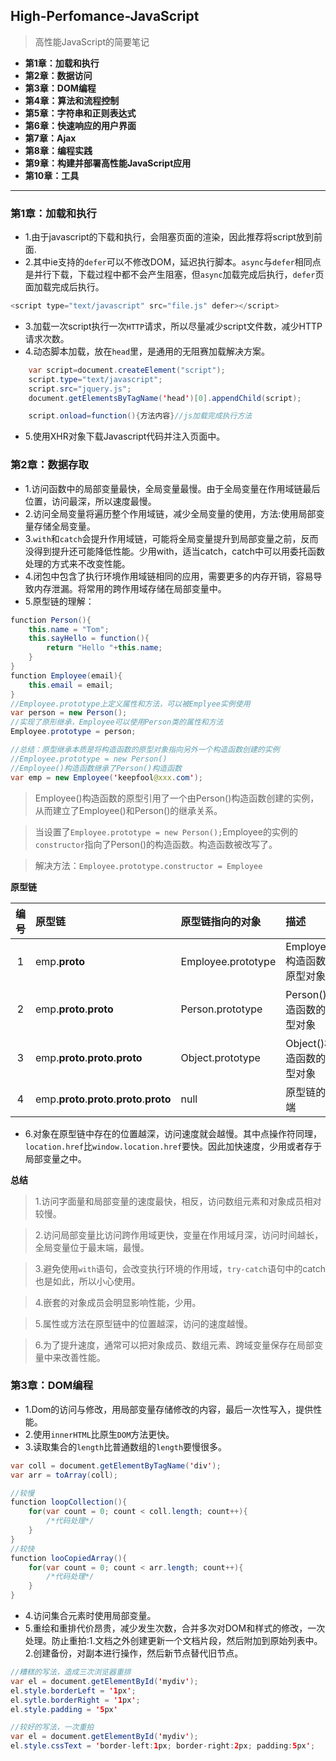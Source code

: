 ## High-Perfomance-JavaScript

> 高性能JavaScript的简要笔记

- **第1章：加载和执行**
- **第2章：数据访问** 
- **第3章：DOM编程**
- **第4章：算法和流程控制**
- **第5章：字符串和正则表达式**
- **第6章：快速响应的用户界面**
- **第7章：Ajax**
- **第8章：编程实践**
- **第9章：构建并部署高性能JavaScript应用**
- **第10章：工具**

---

### 第1章：加载和执行

- 1.由于javascript的下载和执行，会阻塞页面的渲染，因此推荐将script放到</body>前面.
- 2.其中ie支持的`defer`可以不修改DOM，延迟执行脚本。`async`与`defer`相同点是并行下载，下载过程中都不会产生阻塞，但`async`加载完成后执行，`defer`页面加载完成后执行。

```java
<script type="text/javascript" src="file.js" defer></script>
```
- 3.加载一次script执行一次`HTTP`请求，所以尽量减少script文件数，减少HTTP请求次数。
- 4.动态脚本加载，放在`head`里，是通用的无阻赛加载解决方案。
```java
    var script=document.createElement("script");
    script.type="text/javascript";
    script.src="jquery.js";
    document.getElementsByTagName('head')[0].appendChild(script); 

    script.onload=function(){方法内容}//js加载完成执行方法
```
- 5.使用XHR对象下载Javascript代码并注入页面中。

### 第2章：数据存取

- 1.访问函数中的局部变量最快，全局变量最慢。由于全局变量在作用域链最后位置，访问最深，所以速度最慢。
- 2.访问全局变量将遍历整个作用域链，减少全局变量的使用，方法:使用局部变量存储全局变量。
- 3.`with`和`catch`会提升作用域链，可能将全局变量提升到局部变量之前，反而没得到提升还可能降低性能。少用with，适当catch，catch中可以用委托函数处理的方式来不改变性能。
- 4.闭包中包含了执行环境作用域链相同的应用，需要更多的内存开销，容易导致内存泄漏。将常用的跨作用域存储在局部变量中。
- 5.原型链的理解：
```java
function Person(){
    this.name = "Tom";
    this.sayHello = function(){
        return "Hello "+this.name;
    }
}
function Employee(email){
    this.email = email;
}
//Employee.prototype上定义属性和方法，可以被Emplyee实例使用
var person = new Person();
//实现了原形继承，Employee可以使用Person类的属性和方法
Employee.prototype = person;

//总结：原型继承本质是将构造函数的原型对象指向另外一个构造函数创建的实例
//Employee.prototype = new Person()
//Employee()构造函数继承了Person()构造函数
var emp = new Employee('keepfool@xxx.com');

```
> Employee()构造函数的原型引用了一个由Person()构造函数创建的实例，从而建立了Employee()和Person()的继承关系。

> 当设置了`Employee.prototype = new Person();`Employee的实例的`constructor`指向了Person()的构造函数。构造函数被改写了。

> 解决方法：`Employee.prototype.constructor = Employee`

**原型链**

| 编号 | 原型链                                      |	原型链指向的对象  |	描述  |
| :----: | :------------------------------------------ | :----------------- | :---- |
| 1	   | emp.__proto__	                            | Employee.prototype |	Employee()构造函数的原型对象 |
| 2    | emp.__proto__.__proto__	                | Person.prototype   |	Person()构造函数的原型对象 |
| 3	   | emp.__proto__.__proto__.__proto__	        | Object.prototype   |	Object()构造函数的原型对象 |
| 4	   | emp.__proto__.__proto__.__proto__.__proto__|	null            |	原型链的顶端 |

- 6.对象在原型链中存在的位置越深，访问速度就会越慢。其中点操作符同理，`location.href`比`window.location.href`要快。因此加快速度，少用或者存于局部变量之中。

**总结**

> 1.访问字面量和局部变量的速度最快，相反，访问数组元素和对象成员相对较慢。

> 2.访问局部变量比访问跨作用域更快，变量在作用域月深，访问时间越长，全局变量位于最末端，最慢。

> 3.避免使用`with`语句，会改变执行环境的作用域，`try-catch`语句中的catch也是如此，所以小心使用。

> 4.嵌套的对象成员会明显影响性能，少用。

> 5.属性或方法在原型链中的位置越深，访问的速度越慢。

> 6.为了提升速度，通常可以把对象成员、数组元素、跨域变量保存在局部变量中来改善性能。

### 第3章：DOM编程

- 1.Dom的访问与修改，用局部变量存储修改的内容，最后一次性写入，提供性能。
- 2.使用`innerHTML`比原生`DOM`方法更快。
- 3.读取集合的`length`比普通数组的`length`要慢很多。
```java
var coll = document.getElementByTagName('div');
var arr = toArray(coll);

//较慢
function loopCollection(){
    for(var count = 0; count < coll.length; count++){
        /*代码处理*/
    }
}
//较快
function looCopiedArray(){
    for(var count = 0; count < arr.length; count++){
        /*代码处理*/
    }
}
```

- 4.访问集合元素时使用局部变量。
- 5.重绘和重排代价昂贵，减少发生次数，合并多次对DOM和样式的修改，一次处理。防止重拍:1.文档之外创建更新一个文档片段，然后附加到原始列表中。2.创建备份，对副本进行操作，然后新节点替代旧节点。
```java
//糟糕的写法，造成三次浏览器重排
var el = document.getElementById('mydiv');
el.style.borderLeft = '1px';
el.sytle.borderRight = '1px';
el.style.padding = '5px'

//较好的写法，一次重拍
var el = document.getElementById('mydiv');
el.style.cssText = 'border-left:1px; border-right:2px; padding:5px';
```








